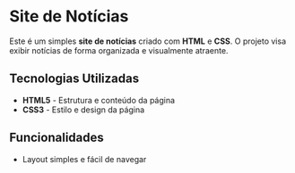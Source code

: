 # Site de Notícias

Este é um simples **site de notícias** criado com **HTML** e **CSS**. O projeto visa exibir notícias de forma organizada e visualmente atraente. 

## Tecnologias Utilizadas

- **HTML5** - Estrutura e conteúdo da página
- **CSS3** - Estilo e design da página

## Funcionalidades
- Layout simples e fácil de navegar
